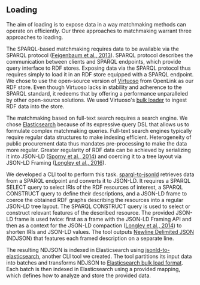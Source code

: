## Loading

The aim of loading is to expose data in a way matchmaking methods can operate on efficiently.
Our three approaches to matchmaking warrant three approaches to loading.

<!-- SPARQL-based matchmaking -->

The SPARQL-based matchmaking requires data to be available via the SPARQL protocol ([Feigenbaum et al., 2013](#Feigenbaum2013)).
SPARQL protocol describes the communication between clients and SPARQL endpoints, which provide query interface to RDF stores.
Exposing data via the SPARQL protocol thus requires simply to load it in an RDF store equipped with a SPARQL endpoint.
We chose to use the open-source version of [Virtuoso](https://virtuoso.openlinksw.com) from OpenLink as our RDF store.
Even though Virtuoso lacks in stability and adherence to the SPARQL standard, it redeems that by offering a performance unparalleled by other open-source solutions.
We used Virtuoso's [bulk loader](https://virtuoso.openlinksw.com/dataspace/doc/dav/wiki/Main/VirtBulkRDFLoader) to ingest RDF data into the store.

<!-- Elasticsearch-based matchmaking -->

The matchmaking based on full-text search requires a search engine.
We chose [Elasticsearch](https://www.elastic.co/products/elasticsearch) because of its expressive query DSL that allows us to formulate complex matchmaking queries.
Full-text search engines typically require regular data structures to make indexing efficient.
Heterogeneity of public procurement data thus mandates pre-processing to make the data more regular.
Greater regularity of RDF data can be achieved by serializing it into JSON-LD ([Sporny et al., 2014](#Sporny2014)) and coercing it to a tree layout via JSON-LD Framing ([Longley et al., 2016](#Longley2016)).

We developed a CLI tool to perform this task.
[sparql-to-jsonld](https://github.com/jindrichmynarz/sparql-to-jsonld) retrieves data from a SPARQL endpoint and converts it to JSON-LD.
It requires a SPARQL SELECT query to select IRIs of the RDF resources of interest, a SPARQL CONSTRUCT query to define their descriptions, and a JSON-LD frame to coerce the obtained RDF graphs describing the resources into a regular JSON-LD tree layout.
The SPARQL CONSTRUCT query is used to select or construct relevant features of the described resource.
The provided JSON-LD frame is used twice: first as a frame with the JSON-LD Framing API and then as a context for the JSON-LD compaction ([Longley et al., 2014](#Longley2014)) to shorten IRIs and JSON-LD values.
The tool outputs [Newline Delimited JSON](http://ndjson.org) (NDJSON) that features each framed description on a separate line.

The resulting NDJSON is indexed in Elasticsearch using [jsonld-to-elasticsearch](https://github.com/jindrichmynarz/jsonld-to-elasticsearch), another CLI tool we created.
The tool partitions its input data into batches and transforms NDJSON to [Elasticsearch bulk load format](https://www.elastic.co/guide/en/elasticsearch/reference/current/docs-bulk.html).
Each batch is then indexed in Elasticsearch using a provided mapping, which defines how to analyze and store the provided data.
<!--
TODO: Describe the concrete SPARQL CONSTRUCT query used, together with its Elasticsearch mapping, once we have a working Elasticsearch matchmaker.
--> 

<!-- Web of Needs-based matchmaking -->

<!--
TODO: What storage mechanism is used for RESCAL?
-->

<!--
[sparql-to-csv](https://github.com/jindrichmynarz/sparql-to-csv) is a tool for loading RDF data from a SPARQL endpoint to CSV in order to support data analyses requiring tabular data.
-->
